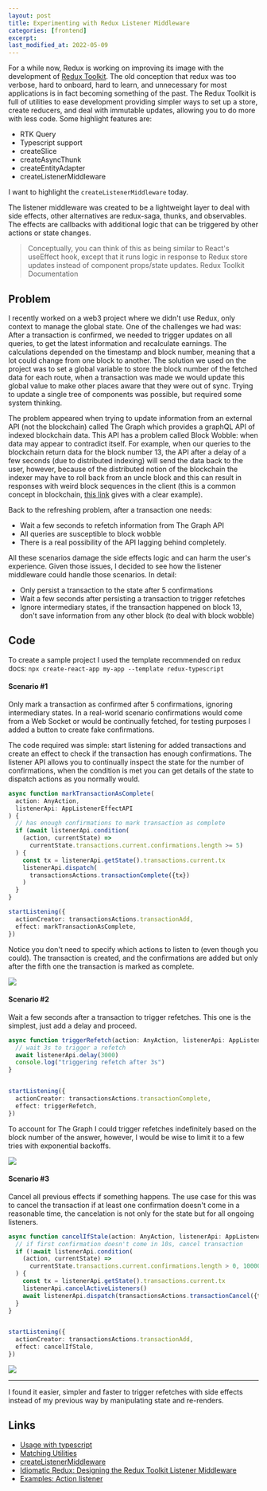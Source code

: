 ```yaml
---
layout: post
title: Experimenting with Redux Listener Middleware
categories: [frontend]
excerpt:
last_modified_at: 2022-05-09
---
```


For a while now, Redux is working on improving its image with the development of [Redux Toolkit](https://redux-toolkit.js.org/). The old conception that redux was too verbose, hard to onboard, hard to learn, and unnecessary for most applications is in fact becoming something of the past. The Redux Toolkit is full of utilities to ease development providing simpler ways to set up a store, create reducers, and deal with immutable updates, allowing you to do more with less code. Some highlight features are:
- RTK Query
- Typescript support
- createSlice
- createAsyncThunk
- createEntityAdapter
- createListenerMiddleware

I want to highlight the `createListenerMiddleware` today.

The listener middleware was created to be a lightweight layer to deal with side effects, other alternatives are redux-saga, thunks, and observables. The effects are callbacks with additional logic that can be triggered by other actions or state changes.

> Conceptually, you can think of this as being similar to React's useEffect hook, except that it runs logic in response to Redux store updates instead of component props/state updates.
> Redux Toolkit Documentation


## Problem
I recently worked on a web3 project where we didn't use Redux, only context to manage the global state. One of the challenges we had was: After a transaction is confirmed, we needed to trigger updates on all queries, to get the latest information and recalculate earnings. The calculations depended on the timestamp and block number, meaning that a lot could change from one block to another. The solution we used on the project was to set a global variable to store the block number of the fetched data for each route, when a transaction was made we would update this global value to make other places aware that they were out of sync. Trying to update a single tree of components was possible, but required some system thinking.

The problem appeared when trying to update information from an external API (not the blockchain) called The Graph which provides a graphQL API of indexed blockchain data. This API has a problem called Block Wobble: when data may appear to contradict itself. For example, when our queries to the blockchain return data for the block number 13, the API after a delay of a few seconds (due to distributed indexing) will send the data back to the user, however, because of the distributed notion of the blockchain the indexer may have to roll back from an uncle block and this can result in responses with weird block sequences in the client (this is a common concept in blockchain, [this link](https://thegraph.com/docs/en/developer/distributed-systems/) gives with a clear example).

Back to the refreshing problem, after a transaction one needs:
- Wait a few seconds to refetch information from The Graph API
- All queries are susceptible to block wobble
- There is a real possibility of the API lagging behind completely.

All these scenarios damage the side effects logic and can harm the user's experience. Given those issues, I decided to see how the listener middleware could handle those scenarios. In detail:

- Only persist a transaction to the state after 5 confirmations
- Wait a few seconds after persisting a transaction to trigger refetches
- Ignore intermediary states, if the transaction happened on block 13, don't save information from any other block (to deal with block wobble)



## Code
To create a sample project I used the template recommended on redux docs: `npx create-react-app my-app --template redux-typescript`


#### Scenario #1
Only mark a transaction as confirmed after 5 confirmations, ignoring intermediary states. In a real-world scenario confirmations would come from a Web Socket or would be continually fetched, for testing purposes I added a button to create fake confirmations.

The code required was simple: start listening for added transactions and create an effect to check if the transaction has enough confirmations. The listener API allows you to continually inspect the state for the number of confirmations, when the condition is met you can get details of the state to dispatch actions as you normally would.

```typescript
async function markTransactionAsComplete(
  action: AnyAction,
  listenerApi: AppListenerEffectAPI
) {
  // has enough confirmations to mark transaction as complete
  if (await listenerApi.condition(
    (action, currentState) =>
      currentState.transactions.current.confirmations.length >= 5)
  ) {
    const tx = listenerApi.getState().transactions.current.tx
    listenerApi.dispatch(
      transactionsActions.transactionComplete({tx})
    )
  }
}

startListening({
  actionCreator: transactionsActions.transactionAdd,
  effect: markTransactionAsComplete,
})
```

Notice you don't need to specify which actions to listen to (even though you could). The transaction is created, and the confirmations are added but only after the fifth one the transaction is marked as complete.

<img src="/images/2022-05-08-redux-listener-middleware/2022-05-08 11-58-redux-confirmed-after-5.gif" />

#### Scenario #2
Wait a few seconds after a transaction to trigger refetches. This one is the simplest, just add a delay and proceed.

```typescript
async function triggerRefetch(action: AnyAction, listenerApi: AppListenerEffectAPI) {
  // wait 3s to trigger a refetch
  await listenerApi.delay(3000)
  console.log("triggering refetch after 3s")
}


startListening({
  actionCreator: transactionsActions.transactionComplete,
  effect: triggerRefetch,
})
```

To account for The Graph I could trigger refetches indefinitely based on the block number of the answer, however, I would be wise to limit it to a few tries with exponential backoffs.

<img src="/images/2022-05-08-redux-listener-middleware/2022-05-08 11-58-redux-refetch-after-3s.gif" />

#### Scenario #3
Cancel all previous effects if something happens. The use case for this was to cancel the transaction if at least one confirmation doesn't come in a reasonable time, the cancelation is not only for the state but for all ongoing listeners.

```typescript
async function cancelIfStale(action: AnyAction, listenerApi: AppListenerEffectAPI) {
  // if first confirmation doesn't come in 10s, cancel transaction
  if (!await listenerApi.condition(
    (action, currentState) =>
      currentState.transactions.current.confirmations.length > 0, 10000)
  ) {
    const tx = listenerApi.getState().transactions.current.tx
    listenerApi.cancelActiveListeners()
    await listenerApi.dispatch(transactionsActions.transactionCancel({tx: tx}))
  }
}


startListening({
  actionCreator: transactionsActions.transactionAdd,
  effect: cancelIfStale,
})
```

<img src="/images/2022-05-08-redux-listener-middleware/2022-05-08 11-58-redux-cancel-after-10s.gif" />

--------
I found it easier, simpler and faster to trigger refetches with side effects instead of my previous way by manipulating state and re-renders.

## Links
- [Usage with typescript](https://redux-toolkit.js.org/usage/usage-with-typescript)
- [Matching Utilities](https://redux-toolkit.js.org/api/matching-utilities)
- [createListenerMiddleware](https://redux-toolkit.js.org/api/createListenerMiddleware)
- [Idiomatic Redux: Designing the Redux Toolkit Listener Middleware](https://blog.isquaredsoftware.com/2022/03/designing-rtk-listener-middleware/)
- [Examples: Action listener](https://github.dev/reduxjs/redux-toolkit/tree/master/examples/action-listener/counter)




